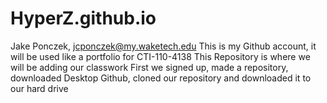 # HyperZ.github.io

Jake Ponczek, jcponczek@my.waketech.edu
This is my Github account, it will be used like a portfolio for CTI-110-4138
This Repository is where we will be adding our classwork
First we signed up, made a repository, downloaded Desktop Github, cloned our repository and downloaded it to our hard drive

